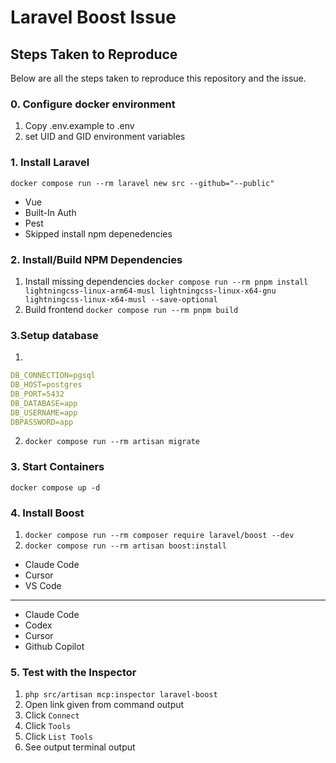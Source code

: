 # Laravel Boost Issue

## Steps Taken to Reproduce
Below are all the steps taken to reproduce this repository and the issue.

### 0. Configure docker environment
1. Copy .env.example to .env
2. set UID and GID environment variables

### 1. Install Laravel 
`docker compose run --rm laravel new src --github="--public"`
- Vue
- Built-In Auth
- Pest
- Skipped install npm depenedencies

### 2.  Install/Build NPM Dependencies
1. Install missing dependencies `docker compose run --rm pnpm install lightningcss-linux-arm64-musl lightningcss-linux-x64-gnu lightningcss-linux-x64-musl --save-optional`
2. Build frontend `docker compose run --rm pnpm build`

### 3.Setup database
1.
```yaml
DB_CONNECTION=pgsql
DB_HOST=postgres
DB_PORT=5432
DB_DATABASE=app
DB_USERNAME=app
DBPASSWORD=app
```
2. `docker compose run --rm artisan migrate`

### 3. Start Containers
`docker compose up -d`

### 4. Install Boost
1. `docker compose run --rm composer require laravel/boost --dev`
2. `docker compose run --rm artisan boost:install`
- Claude Code
- Cursor
- VS Code
---
- Claude Code
- Codex
- Cursor
- Github Copilot

### 5. Test with the Inspector
1. `php src/artisan mcp:inspector laravel-boost`
2. Open link given from command output
3. Click `Connect`
4. Click `Tools`
5. Click `List Tools`
6. See output terminal output
